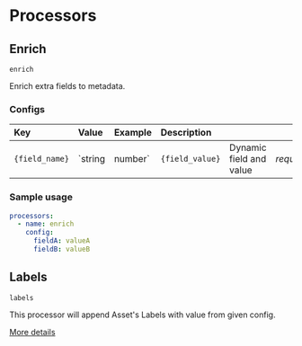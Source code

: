 # Processors

## Enrich

`enrich`

Enrich extra fields to metadata.

### Configs

| Key            | Value    | Example  | Description     |                         |            |
| :------------- | :------- | :------- | :-------------- | :---------------------- | :--------- |
| `{field_name}` | \`string | number\` | `{field_value}` | Dynamic field and value | _required_ |

### Sample usage

```yaml
processors:
  - name: enrich
    config:
      fieldA: valueA
      fieldB: valueB
```

## Labels

`labels`

This processor will append Asset's Labels with value from given config.

[More details](https://github.com/odpf/meteor/blob/main/plugins/processors/labels/README.md)

